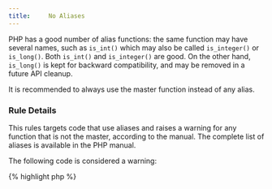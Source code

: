 ```yaml
---
title:     No Aliases
---
```


PHP has a good number of alias functions: the same function may have several names, such as `is_int()` which may also be called `is_integer()` or `is_long()`. Both `is_int()` and `is_integer()` are good. On the other hand, `is_long()` is kept for backward compatibility, and may be removed in a future API cleanup.

It is recommended to always use the master function instead of any alias.


### Rule Details

This rules targets code that use aliases and raises a warning for any function that is not the master, according to the manual. The complete list of aliases is available in the PHP manual.

The following code is considered a warning:

{% highlight php %}
<?php
if (is_long($value)) { 
	// DoSomething()
}

if (is_integer($value)) { 
	// DoSomething()
}

{% endhighlight %}{: .warning }


The following pattern is considered legit:

{% highlight php %}
<?php
if (is_int($value)) { 
	// DoSomething()
}

{% endhighlight %}{: .good }


### Further Reading

* [PHP functions aliases](http://php.net/aliases)
